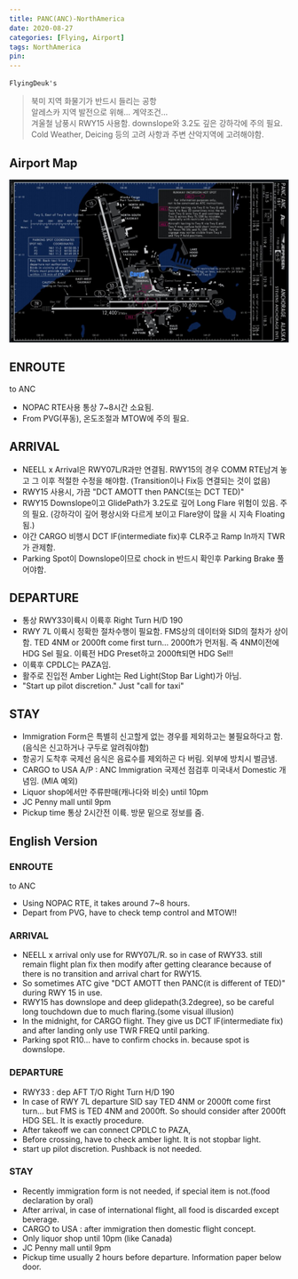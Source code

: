 ```yaml
---
title: PANC(ANC)-NorthAmerica
date: 2020-08-27
categories: [Flying, Airport]
tags: NorthAmerica
pin:
---
```

`FlyingDeuk's`
>북미 지역 화물기가 반드시 들리는 공항 <br>
알레스카 지역 발전으로 위해... 계약조건... <br>
겨울철 남풍시 RWY15 사용함. downslope와 3.2도 깊은 강하각에 주의 필요. <br>
Cold Weather, Deicing 등의 고려 사항과 주변 산악지역에 고려해야함. <br>


## Airport Map
![anc](/img/flying/airport/anc_ap.jpg)

## ENROUTE
to ANC
- NOPAC RTE사용 통상 7~8시간 소요됨.  
- From PVG(푸동), 온도조절과 MTOW에 주의 필요.

## ARRIVAL
- NEELL x Arrival은 RWY07L/R과만 연결됨. RWY15의 경우 COMM RTE남겨 놓고 그 이후 적절한 수정을 해야함. (Transition이나 Fix등 연결되는 것이 없음)
- RWY15 사용시, 가끔 "DCT AMOTT then PANC(또는 DCT TED)"
- RWY15 Downslope이고 GlidePath가 3.2도로 깊어 Long Flare 위험이 있음. 주의 필요. (강하각이 깊어 평상시와 다르게 보이고 Flare양이 많을 시 지속 Floating됨.)
- 야간 CARGO 비행시 DCT IF(intermediate fix)후 CLR주고 Ramp In까지 TWR가 관제함.
- Parking Spot이 Downslope이므로 chock in 반드시 확인후 Parking Brake 풀어야함.


## DEPARTURE
- 통상 RWY33이륙시 이륙후 Right Turn H/D 190
- RWY 7L 이륙시 정확한 절차수행이 필요함. FMS상의 데이터와 SID의 절차가 상이함. TED 4NM or 2000ft come first turn… 2000ft가 먼저됨. 즉 4NM이전에 HDG Sel 필요. 이륙전 HDG Preset하고 2000ft되면 HDG Sel!!
- 이륙후 CPDLC는 PAZA임.
- 활주로 진입전 Amber Light는 Red Light(Stop Bar Light)가 아님.   
- "Start up pilot discretion." Just "call for taxi"

## STAY
- Immigration Form은 특별히 신고할게 없는 경우를 제외하고는 불필요하다고 함. (음식은 신고하거나 구두로 알려줘야함)
- 항공기 도착후 국제선 음식은 음료수를 제외하곤 다 버림. 외부에 방치시 벌금냄.
- CARGO to USA A/P : ANC Immigration 국제선 점검후 미국내서 Domestic 개념임. (MIA 예외)
- Liquor shop에서만 주류판매(캐나다와 비슷) until 10pm
- JC Penny mall until 9pm
- Pickup time 통상 2시간전 이륙. 방문 밑으로 정보를 줌.

## English Version

### ENROUTE
to ANC
- Using NOPAC RTE, it takes around 7~8 hours.
- Depart from PVG, have to check temp control and MTOW!!

### ARRIVAL
- NEELL x arrival only use for RWY07L/R. so in case of RWY33. still remain flight plan fix then modify after getting clearance because of there is no transition and arrival chart for RWY15.
- So sometimes ATC give "DCT AMOTT then PANC(it is different of TED)" during RWY 15 in use.
- RWY15 has downslope and deep glidepath(3.2degree), so be careful long touchdown due to much flaring.(some visual illusion)
- In the midnight, for CARGO flight. They give us DCT IF(intermediate fix) and after landing only use TWR FREQ until parking.
- Parking spot R10… have to confirm chocks in. because spot is downslope.

### DEPARTURE
- RWY33 : dep AFT T/O Right Turn H/D 190
- In case of RWY 7L departure SID say TED 4NM or 2000ft come first turn… but FMS is TED 4NM and 2000ft. So should consider after 2000ft HDG SEL. It is exactly procedure.
- After takeoff we can connect CPDLC to PAZA,
- Before crossing, have to check amber light. It is not stopbar light.  
- start up pilot discretion. Pushback is not needed.

### STAY
- Recently immigration form is not needed, if special item is not.(food declaration by oral)
- After arrival, in case of international flight, all food is discarded except beverage.
- CARGO to USA : after immigration then domestic flight concept.
- Only liquor shop until 10pm (like Canada)
- JC Penny mall until 9pm
- Pickup time usually 2 hours before departure. Information paper below door.
